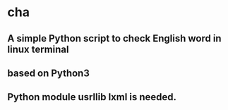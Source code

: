 # cha
## A simple Python script to check English word in linux terminal
## based on Python3 
## Python module usrllib lxml is needed.
